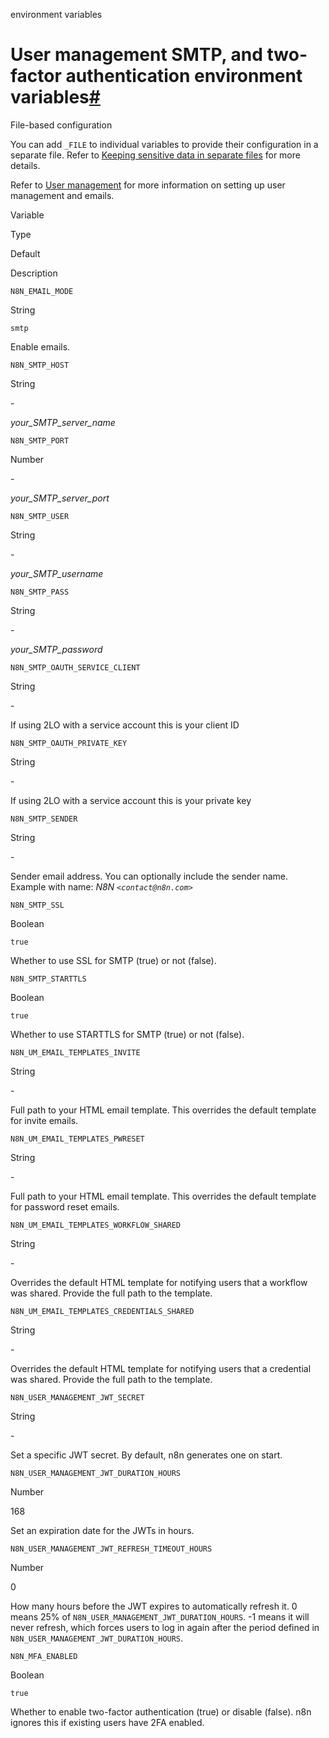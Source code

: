 environment variables

[](https://github.com/n8n-io/n8n-docs/edit/main/docs/hosting/configuration/environment-variables/user-management-smtp-2fa.md "Edit this page")

# User management SMTP, and two-factor authentication environment variables[#](#user-management-smtp-and-two-factor-authentication-environment-variables "Permanent link")

File-based configuration

You can add `_FILE` to individual variables to provide their configuration in a separate file. Refer to [Keeping sensitive data in separate files](../../configuration-methods/#keeping-sensitive-data-in-separate-files) for more details.

Refer to [User management](../../user-management-self-hosted/) for more information on setting up user management and emails.

Variable

Type

Default

Description

`N8N_EMAIL_MODE`

String

`smtp`

Enable emails.

`N8N_SMTP_HOST`

String

\-

_your\_SMTP\_server\_name_

`N8N_SMTP_PORT`

Number

\-

_your\_SMTP\_server\_port_

`N8N_SMTP_USER`

String

\-

_your\_SMTP\_username_

`N8N_SMTP_PASS`

String

\-

_your\_SMTP\_password_

`N8N_SMTP_OAUTH_SERVICE_CLIENT`

String

\-

If using 2LO with a service account this is your client ID

`N8N_SMTP_OAUTH_PRIVATE_KEY`

String

\-

If using 2LO with a service account this is your private key

`N8N_SMTP_SENDER`

String

\-

Sender email address. You can optionally include the sender name. Example with name: _N8N `<contact@n8n.com>`_

`N8N_SMTP_SSL`

Boolean

`true`

Whether to use SSL for SMTP (true) or not (false).

`N8N_SMTP_STARTTLS`

Boolean

`true`

Whether to use STARTTLS for SMTP (true) or not (false).

`N8N_UM_EMAIL_TEMPLATES_INVITE`

String

\-

Full path to your HTML email template. This overrides the default template for invite emails.

`N8N_UM_EMAIL_TEMPLATES_PWRESET`

String

\-

Full path to your HTML email template. This overrides the default template for password reset emails.

`N8N_UM_EMAIL_TEMPLATES_WORKFLOW_SHARED`

String

\-

Overrides the default HTML template for notifying users that a workflow was shared. Provide the full path to the template.

`N8N_UM_EMAIL_TEMPLATES_CREDENTIALS_SHARED`

String

\-

Overrides the default HTML template for notifying users that a credential was shared. Provide the full path to the template.

`N8N_USER_MANAGEMENT_JWT_SECRET`

String

\-

Set a specific JWT secret. By default, n8n generates one on start.

`N8N_USER_MANAGEMENT_JWT_DURATION_HOURS`

Number

168

Set an expiration date for the JWTs in hours.

`N8N_USER_MANAGEMENT_JWT_REFRESH_TIMEOUT_HOURS`

Number

0

How many hours before the JWT expires to automatically refresh it. 0 means 25% of `N8N_USER_MANAGEMENT_JWT_DURATION_HOURS`. -1 means it will never refresh, which forces users to log in again after the period defined in `N8N_USER_MANAGEMENT_JWT_DURATION_HOURS`.

`N8N_MFA_ENABLED`

Boolean

`true`

Whether to enable two-factor authentication (true) or disable (false). n8n ignores this if existing users have 2FA enabled.